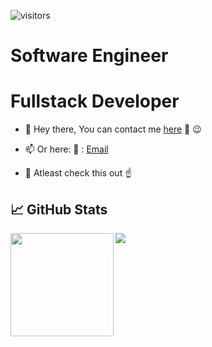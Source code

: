 ![visitors](https://visitor-badge.glitch.me/badge?page_id=victorazangu&left_color=green&right_color=red)



# Software Engineer


# Fullstack Developer



- 💬 Hey there, You can contact me [here](https://www.linkedin.com/in/victor-shem-7a13821a3/) 👋 :wink:

  
- 📫 Or here:
                                         💬 : [Email](victorsazangu@gmail.com)
- 💬  Atleast check this out :point_up:




## 📈 GitHub Stats
<div>
  <img height="165" align="left" src="https://github-readme-stats.vercel.app/api?username=victorazangu&show_icons=true&theme=radical" />
  <img src="https://github-readme-stats.vercel.app/api/top-langs/?username=victorazangu&layout=compact&show_icons=true&theme=radical" />
</div>
